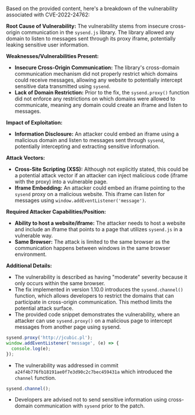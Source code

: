 Based on the provided content, here's a breakdown of the vulnerability associated with CVE-2022-24762:

**Root Cause of Vulnerability:**
The vulnerability stems from insecure cross-origin communication in the `sysend.js` library. The library allowed any domain to listen to messages sent through its proxy iframe, potentially leaking sensitive user information.

**Weaknesses/Vulnerabilities Present:**
- **Insecure Cross-Origin Communication:** The library's cross-domain communication mechanism did not properly restrict which domains could receive messages, allowing any website to potentially intercept sensitive data transmitted using `sysend`.
- **Lack of Domain Restriction:**  Prior to the fix, the `sysend.proxy()` function did not enforce any restrictions on which domains were allowed to communicate, meaning any domain could create an iframe and listen to messages.

**Impact of Exploitation:**
- **Information Disclosure:** An attacker could embed an iframe using a malicious domain and listen to messages sent through `sysend`, potentially intercepting and extracting sensitive information.

**Attack Vectors:**
- **Cross-Site Scripting (XSS):** Although not explicitly stated, this could be a potential attack vector if an attacker can inject malicious code (iframe with the proxy) into a vulnerable page.
- **Iframe Embedding:** An attacker could embed an iframe pointing to the `sysend` proxy on a malicious website. This iframe can listen for messages using `window.addEventListener('message')`.

**Required Attacker Capabilities/Position:**
- **Ability to host a website/iframe:** The attacker needs to host a website and include an iframe that points to a page that utilizes `sysend.js` in a vulnerable way.
- **Same Browser:** The attack is limited to the same browser as the communication happens between windows in the same browser environment.

**Additional Details:**
- The vulnerability is described as having "moderate" severity because it only occurs within the same browser.
- The fix implemented in version 1.10.0 introduces the `sysend.channel()` function, which allows developers to restrict the domains that can participate in cross-origin communication. This method limits the potential attack surface.
- The provided code snippet demonstrates the vulnerability, where an attacker can use `sysend.proxy()` on a malicious page to intercept messages from another page using sysend.
```javascript
sysend.proxy('http://jcubic.pl');
window.addEventListener('message', (e) => {
  console.log(e);
});
```

- The vulnerability was addressed in commit `a24f4b776fb18191ae0f7e3d90c2c7bec459431a` which introduced the `channel` function.
```javascript
sysend.channel();
```
- Developers are advised not to send sensitive information using cross-domain communication with `sysend` prior to the patch.